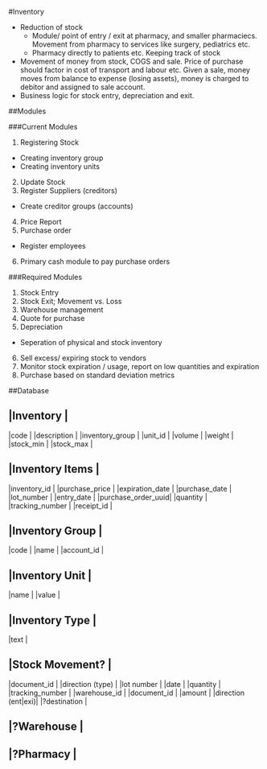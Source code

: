#Inventory 

* Reduction of stock 
  * Module/ point of entry / exit at pharmacy, and smaller pharmaciecs.
    Movement from pharmacy to services like surgery, pediatrics etc.
  * Pharmacy directly to patients etc. Keeping track of stock 
* Movement of money from stock, COGS and sale. Price of purchase should factor 
in cost of transport and labour etc. Given a sale, money moves from balance to 
expense (losing assets), money is charged to debitor and assigned to sale 
account.
* Business logic for stock entry, depreciation and exit. 

##Modules

###Current Modules

1. Registering Stock 
  * Creating inventory group
  * Creating inventory units
2. Update Stock 
3. Register Suppliers (creditors)
  * Create creditor groups (accounts)
4. Price Report
5. Purchase order
  * Register employees
6. Primary cash module to pay purchase orders

###Required Modules

1. Stock Entry 
2. Stock Exit; Movement vs. Loss
3. Warehouse management 
4. Quote for purchase
5. Depreciation 
  * Seperation of physical and stock inventory
6. Sell excess/ expiring stock to vendors
7. Monitor stock expiration / usage, report on low quantities and expiration
8. Purchase based on standard deviation metrics

##Database 

|Inventory          |
---------------------
|code               |
|description        |
|inventory_group    |
|unit_id            |
|volume             |
|weight             |
|stock_min          |
|stock_max          |

|Inventory Items    |
---------------------
|inventory_id       |
|purchase_price     |
|expiration_date    |
|purchase_date      |
|lot_number         |
|entry_date         |
|purchase_order_uuid|
|quantity           |
|tracking_number    |
|receipt_id         |

|Inventory Group    | 
---------------------
|code               | 
|name               | 
|account_id         |

|Inventory Unit     |
---------------------
|name               |
|value              |

|Inventory Type     |
---------------------
|text               |

|Stock Movement?    | 
---------------------
|document_id        |
|direction (type)   |
|lot number         |
|date               |
|quantity           |
|tracking_number    |
|warehouse_id       |
|document_id        |
|amount             |
|direction (ent|exi)|
|?destination       |

|?Warehouse         |
---------------------

|?Pharmacy          |
---------------------
